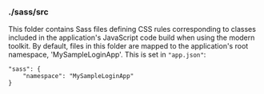 ### ./sass/src

This folder contains Sass files defining CSS rules corresponding to classes
included in the application's JavaScript code build when using the modern toolkit.
By default, files in this folder are mapped to the application's root namespace, 'MySampleLoginApp'.
This is set in `"app.json"`:

    "sass": {
        "namespace": "MySampleLoginApp"
    }